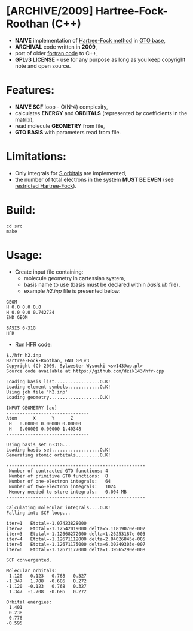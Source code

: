 # [ARCHIVE/2009] Hartree-Fock-Roothan (C++)
  - **NAIVE** implementation of [Hartree-Fock method](https://en.wikipedia.org/wiki/Hartree%E2%80%93Fock_method) in [GTO base](https://en.wikipedia.org/wiki/Gaussian_orbital),
  - **ARCHIVAL** code written in **2009**,
  - port of older [fortran code](https://github.com/dzik143/hfr-f77) to C++,
  - **GPLv3 LICENSE** - use for any purpose as long as you keep copyright note and open source.

# Features:
  - **NAIVE SCF** loop - O(N^4) complexity,
  - calculates **ENERGY** and **ORBITALS** (represented by coefficients in the matrix),
  - read molecule **GEOMETRY** from file,
  - **GTO BASIS** with parameters read from file.

# Limitations:
  - Only integrals for [S orbitals](https://en.wikipedia.org/wiki/Gaussian_orbital) are implemented,
  - the number of total electrons in the system **MUST BE EVEN** (see [restricted Hartree-Fock](https://en.wikipedia.org/wiki/Restricted_open-shell_Hartree%E2%80%93Fock)).

# Build:
  ```
  cd src
  make
  ```

# Usage:
  - Create input file containing:
    - molecule geometry in cartessian system,
    - basis name to use (basis must be declared within *basis.lib* file),
    - example *h2.inp* file is presented below:
  ```
GEOM
 H 0.0 0.0 0.0
 H 0.0 0.0 0.742724
END_GEOM

BASIS 6-31G
HFR
```

  - Run HFR code:
  ```
  $./hfr h2.inp
Hartree-Fock-Roothan, GNU GPLv3
Copyright (C) 2009, Sylwester Wysocki <sw143@wp.pl>
Source code available at https://github.com/dzik143/hfr-cpp

Loading basis list.................O.K!
Loading element symbols............O.K!
Using job file 'h2.inp'
Loading geometry...................O.K!

 INPUT GEOMETRY [au]
-------------------------------
  Atom      X      Y      Z
   H   0.00000 0.00000 0.00000
   H   0.00000 0.00000 1.40348
-------------------------------

Using basis set 6-31G...
Loading basis set..................O.K!
Generating atomic orbitals.........O.K!

----------------------------------------------------
   Number of contracted GTO functions: 4
   Number of primitive GTO functions:  8
   Number of one-electron integrals:   64
   Number of two-electron integrals:   1024
   Memory needed to store integrals:   0.004 MB
----------------------------------------------------

Calculating molecular integrals....O.K!
Falling into SCF loop...

iter=1   Etotal=-1.07423828000
iter=2   Etotal=-1.12542019000 delta=5.11819070e-002
iter=3   Etotal=-1.12668272000 delta=1.26253187e-003
iter=4   Etotal=-1.12671112000 delta=2.84026845e-005
iter=5   Etotal=-1.12671175000 delta=6.30249303e-007
iter=6   Etotal=-1.12671177000 delta=1.39565290e-008

SCF convergented.

Molecular orbitals:
   1.120   0.123   0.768   0.327
  -1.347   1.708  -0.686   0.272
  -1.120  -0.123   0.768   0.327
   1.347  -1.708  -0.686   0.272

Orbital energies:
   1.401
   0.238
   0.776
  -0.595
```
